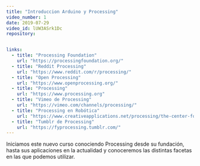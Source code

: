 ```yaml
---
title: "Introduccion Arduino y Processing"
video_number: 1
date: 2019-07-29
video_id: lUW3ASrk1Dc
repository: 


links:
  - title: "Processing Foundation"
    url: "https://processingfoundation.org/"
  - title: "Reddit Processing"
    url: "https://www.reddit.com/r/processing/"
  - title: "Open Processing"
    url: "https://www.openprocessing.org/"
  - title: "Processing"
    url: "https://www.processing.org"
  - title: "Vimeo de Processing"
    url: "https://vimeo.com/channels/processing/"
  - title: "Processing en Robótica"
    url: "https://www.creativeapplications.net/processing/the-center-for-counter-productive-robotics-developing-a-human-centric-approach-to-robotics/"
  - title: "Tumblr de Processing"
    url: "https://fyprocessing.tumblr.com/"
---
```


Iniciamos este nuevo curso conociendo Processing desde su fundación, hasta sus aplicaciones en la actualidad y conoceremos las distintas facetas en las que podemos utilizar.
